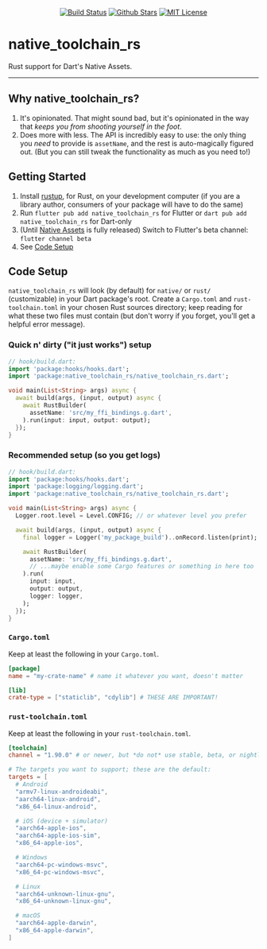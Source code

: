 <p align="center">
<a href="https://github.com/GregoryConrad/native_toolchain_rs/actions"><img src="https://github.com/GregoryConrad/native_toolchain_rs/actions/workflows/build.yml/badge.svg" alt="Build Status"></a>
<a href="https://github.com/GregoryConrad/native_toolchain_rs"><img src="https://img.shields.io/github/stars/GregoryConrad/native_toolchain_rs.svg?style=flat&logo=github&colorB=deeppink&label=stars" alt="Github Stars"></a>
<a href="https://opensource.org/licenses/MIT"><img src="https://img.shields.io/badge/license-MIT-purple.svg" alt="MIT License"></a>
</p>

# native_toolchain_rs
Rust support for Dart's Native Assets.

---

## Why native_toolchain_rs?
1. It's opinionated.
   That might sound bad, but it's opinionated in the way that _keeps you from shooting yourself in the foot_.
2. Does more with less.
   The API is incredibly easy to use: the only thing you _need_ to provide is `assetName`,
   and the rest is auto-magically figured out.
   (But you can still tweak the functionality as much as you need to!)


## Getting Started
1. Install [rustup](https://rustup.rs), for Rust, on your development computer
   (if you are a library author, consumers of your package will have to do the same)
2. Run `flutter pub add native_toolchain_rs` for Flutter or `dart pub add native_toolchain_rs` for Dart-only
3. (Until [Native Assets](https://github.com/dart-lang/sdk/issues/50565) is fully released) Switch to Flutter's beta channel: `flutter channel beta`
4. See [Code Setup](#code-setup)


## Code Setup
`native_toolchain_rs` will look (by default) for `native/` or `rust/` (customizable)
in your Dart package's root.
Create a `Cargo.toml` and `rust-toolchain.toml` in your chosen Rust sources directory;
keep reading for what these two files must contain
(but don't worry if you forget, you'll get a helpful error message).

### Quick n' dirty ("it just works") setup
```dart
// hook/build.dart:
import 'package:hooks/hooks.dart';
import 'package:native_toolchain_rs/native_toolchain_rs.dart';

void main(List<String> args) async {
  await build(args, (input, output) async {
    await RustBuilder(
      assetName: 'src/my_ffi_bindings.g.dart',
    ).run(input: input, output: output);
  });
}
```

### Recommended setup (so you get logs)
```dart
// hook/build.dart:
import 'package:hooks/hooks.dart';
import 'package:logging/logging.dart';
import 'package:native_toolchain_rs/native_toolchain_rs.dart';

void main(List<String> args) async {
  Logger.root.level = Level.CONFIG; // or whatever level you prefer

  await build(args, (input, output) async {
    final logger = Logger('my_package_build')..onRecord.listen(print);

    await RustBuilder(
      assetName: 'src/my_ffi_bindings.g.dart',
      // ...maybe enable some Cargo features or something in here too
    ).run(
      input: input,
      output: output,
      logger: logger,
    );
  });
}
```

### `Cargo.toml`
Keep at least the following in your `Cargo.toml`.
```toml
[package]
name = "my-crate-name" # name it whatever you want, doesn't matter

[lib]
crate-type = ["staticlib", "cdylib"] # THESE ARE IMPORTANT!
```

### `rust-toolchain.toml`
Keep at least the following in your `rust-toolchain.toml`.
```toml
[toolchain]
channel = "1.90.0" # or newer, but *do not* use stable, beta, or nightly alone (without a version number)!

# The targets you want to support; these are the default:
targets = [
  # Android
  "armv7-linux-androideabi",
  "aarch64-linux-android",
  "x86_64-linux-android",

  # iOS (device + simulator)
  "aarch64-apple-ios",
  "aarch64-apple-ios-sim",
  "x86_64-apple-ios",

  # Windows
  "aarch64-pc-windows-msvc",
  "x86_64-pc-windows-msvc",

  # Linux
  "aarch64-unknown-linux-gnu",
  "x86_64-unknown-linux-gnu",

  # macOS
  "aarch64-apple-darwin",
  "x86_64-apple-darwin",
]
```
